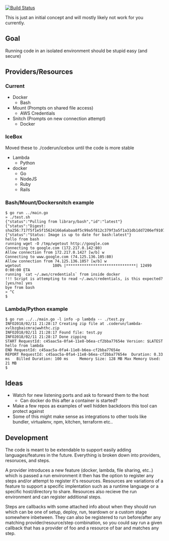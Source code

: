[![Build Status](https://travis-ci.org/RyanJarv/coderun.svg?branch=master)](https://travis-ci.org/RyanJarv/coderun)

This is just an initial concept and will mostly likely not work for you currently.

## Goal
Running code in an isolated environment should be stupid easy (and secure)

## Providers/Resources
### Current
* Docker
  * Bash
* Mount (Prompts on shared file access)
  * AWS Credentials
* Snitch (Prompts on new connection attempt)
  * Docker
  


### IceBox
Moved these to ./coderun/icebox until the code is more stable
* Lambda
  * Python
* docker
  * Go
  * NodeJS
  * Ruby
  * Rails

### Bash/Mount/Dockersnitch example
```
$ go run ../main.go 
» ./test.sh 
{"status":"Pulling from library/bash","id":"latest"}
{"status":"Digest: sha256:717f5f1e5f15624166a6abaa8f5c99a5f812c379f3a5f1a31db1dd7206ef9107"}
{"status":"Status: Image is up to date for bash:latest"}
hello from bash
running wget -O /tmp/wgetout http://google.com
Connecting to google.com (172.217.0.142:80)
Allow connection from 172.217.0.142? [w/b] w
Connecting to www.google.com (74.125.136.105:80)
Allow connection from 74.125.136.105? [w/b] w
wgetout              100% |*******************************| 12499   0:00:00 ETA
running `cat ~/.aws/credentials` from inside docker
!!! Script is attempting to read ~/.aws/credentials, is this expected? [yes/no] yes
bye from bash
» ^C
$ 
```

### Lambda/Python example
```
$ go run ../../main.go -l info -p lambda -- ./test.py
INFO2018/02/11 21:28:17 Creating zip file at .coderun/lambda-xvlbzgbaicmrajwwhthc.zip
INFO2018/02/11 21:28:17 Found file: test.py
INFO2018/02/11 21:28:17 Done zipping
START RequestId: c45aac5a-0fa4-11e8-b6ea-cf2bba77654e Version: $LATEST
hello from lambda
END RequestId: c45aac5a-0fa4-11e8-b6ea-cf2bba77654e
REPORT RequestId: c45aac5a-0fa4-11e8-b6ea-cf2bba77654e  Duration: 0.33 ms   Billed Duration: 100 ms     Memory Size: 128 MB Max Memory Used: 21 MB  
$
```

## Ideas
* Watch for new listening ports and ask to forward them to the host
  * Can docker do this after a container is started?
* Make a few repos as examples of well hidden backdoors this tool can protect against
* Some of this might make sense as integrations to other tools like bundler, virtualenv, npm, kitchen, terraform etc..

## Development
The code is meant to be extendable to support easily adding languages/features in the future. Everything is broken down into providers, resoruces, and steps.

A provider introduces a new feature (docker, lambda, file sharing, etc..) which is passed a run environment it then has the option to register any steps and/or attempt to register it's resources. Resources are variations of a feature to support a specific implentation such as a runtime language or a specific host/directory to share. Resources also recieve the run environment and can register additional steps.

Steps are callbacks with some attached info about when they should run which can be one of setup, deploy, run, teardown or a custom stage somewhere inbetween. They can also be registered to run before/after any matching provider/resource/step combination, so you could say run a given callback that has a provider of foo and a resource of bar and matches any step.

